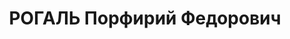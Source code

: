 ---
title: РОГАЛЬ Порфирий Федорович
description: "1900 р., м. Ізюм Харківської обл., українець, із селян, освіта вища.\
  \ Проживав у смт Градизьк Глобинського р-ну Полтавської обл. Секретар РК КП(б).\
  \ \n  Заарештований 20 вересня 1937 р. Засуджений Військовою Колегією Верховного\
  \ Суду СРСР 5 грудня 1937 р. за ст. ст. 54-7, 54-8, 54-11 КК УРСР до розстрілу з\
  \ конфіскацією майна. Вирок виконано 6 грудня 1937 р. \n  Реабілітований Військовою\
  \ Колегією Верховного Суду СРСР 15 лютого 1958 р."
---